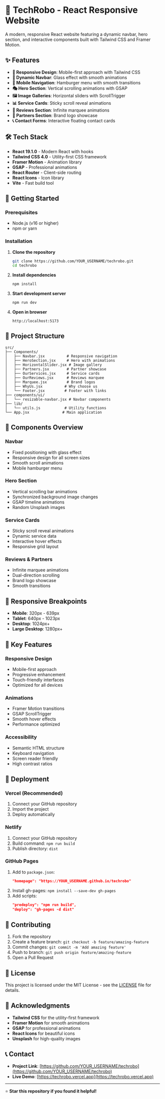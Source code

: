 # 🚀 TechRobo - React Responsive Website

A modern, responsive React website featuring a dynamic navbar, hero section, and interactive components built with Tailwind CSS and Framer Motion.

## ✨ Features

- **🎨 Responsive Design**: Mobile-first approach with Tailwind CSS
- **🔧 Dynamic Navbar**: Glass effect with smooth animations
- **📱 Mobile Navigation**: Hamburger menu with smooth transitions
- **🎭 Hero Section**: Vertical scrolling animations with GSAP
- **🖼️ Image Galleries**: Horizontal sliders with ScrollTrigger
- **📊 Service Cards**: Sticky scroll reveal animations
- **💬 Reviews Section**: Infinite marquee animations
- **🏢 Partners Section**: Brand logo showcase
- **📞 Contact Forms**: Interactive floating contact cards

## 🛠️ Tech Stack

- **React 19.1.0** - Modern React with hooks
- **Tailwind CSS 4.0** - Utility-first CSS framework
- **Framer Motion** - Animation library
- **GSAP** - Professional animations
- **React Router** - Client-side routing
- **React Icons** - Icon library
- **Vite** - Fast build tool

## 🚀 Getting Started

### Prerequisites
- Node.js (v16 or higher)
- npm or yarn

### Installation

1. **Clone the repository**
   ```bash
   git clone https://github.com/YOUR_USERNAME/techrobo.git
   cd techrobo
   ```

2. **Install dependencies**
   ```bash
   npm install
   ```

3. **Start development server**
   ```bash
   npm run dev
   ```

4. **Open in browser**
   ```
   http://localhost:5173
   ```

## 📁 Project Structure

```
src/
├── Components/
│   ├── Navbar.jsx          # Responsive navigation
│   ├── HeroSection.jsx     # Hero with animations
│   ├── HorizontalSlider.jsx # Image gallery
│   ├── Partners.jsx        # Partner showcase
│   ├── OurServices.jsx     # Service cards
│   ├── OurReviews.jsx      # Reviews marquee
│   ├── Marquee.jsx         # Brand logos
│   ├── WhyUs.jsx          # Why choose us
│   └── Footer.jsx         # Footer with links
├── components/ui/
│   └── resizable-navbar.jsx # Navbar components
├── lib/
│   └── utils.js           # Utility functions
└── App.jsx               # Main application
```

## 🎨 Components Overview

### **Navbar**
- Fixed positioning with glass effect
- Responsive design for all screen sizes
- Smooth scroll animations
- Mobile hamburger menu

### **Hero Section**
- Vertical scrolling bar animations
- Synchronized background image changes
- GSAP timeline animations
- Random Unsplash images

### **Service Cards**
- Sticky scroll reveal animations
- Dynamic service data
- Interactive hover effects
- Responsive grid layout

### **Reviews & Partners**
- Infinite marquee animations
- Dual-direction scrolling
- Brand logo showcase
- Smooth transitions

## 📱 Responsive Breakpoints

- **Mobile**: 320px - 639px
- **Tablet**: 640px - 1023px
- **Desktop**: 1024px+
- **Large Desktop**: 1280px+

## 🎯 Key Features

### **Responsive Design**
- Mobile-first approach
- Progressive enhancement
- Touch-friendly interfaces
- Optimized for all devices

### **Animations**
- Framer Motion transitions
- GSAP ScrollTrigger
- Smooth hover effects
- Performance optimized

### **Accessibility**
- Semantic HTML structure
- Keyboard navigation
- Screen reader friendly
- High contrast ratios

## 🚀 Deployment

### **Vercel (Recommended)**
1. Connect your GitHub repository
2. Import the project
3. Deploy automatically

### **Netlify**
1. Connect your GitHub repository
2. Build command: `npm run build`
3. Publish directory: `dist`

### **GitHub Pages**
1. Add to `package.json`:
   ```json
   "homepage": "https://YOUR_USERNAME.github.io/techrobo"
   ```
2. Install gh-pages: `npm install --save-dev gh-pages`
3. Add scripts:
   ```json
   "predeploy": "npm run build",
   "deploy": "gh-pages -d dist"
   ```

## 🤝 Contributing

1. Fork the repository
2. Create a feature branch: `git checkout -b feature/amazing-feature`
3. Commit changes: `git commit -m 'Add amazing feature'`
4. Push to branch: `git push origin feature/amazing-feature`
5. Open a Pull Request

## 📄 License

This project is licensed under the MIT License - see the [LICENSE](LICENSE) file for details.

## 🙏 Acknowledgments

- **Tailwind CSS** for the utility-first framework
- **Framer Motion** for smooth animations
- **GSAP** for professional animations
- **React Icons** for beautiful icons
- **Unsplash** for high-quality images

## 📞 Contact

- **Project Link**: [https://github.com/YOUR_USERNAME/techrobo](https://github.com/YOUR_USERNAME/techrobo)
- **Live Demo**: [https://techrobo.vercel.app](https://techrobo.vercel.app)

---

⭐ **Star this repository if you found it helpful!**

